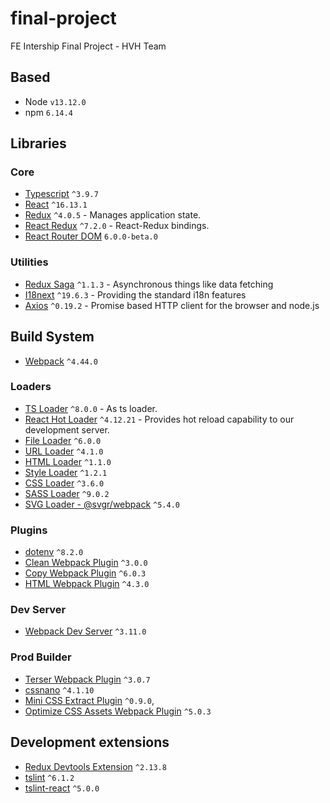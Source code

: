 # final-project

FE Intership Final Project - HVH Team

## Based

- Node `v13.12.0`
- npm `6.14.4`

## Libraries

### Core

- [Typescript](https://www.typescriptlang.org/) `^3.9.7`
- [React](https://facebook.github.io/react/) `^16.13.1`
- [Redux](https://github.com/reactjs/redux) `^4.0.5` - Manages application state.
- [React Redux](https://github.com/reactjs/react-redux) `^7.2.0` - React-Redux bindings.
- [React Router DOM](https://reactrouter.com/web/guides) `6.0.0-beta.0`

### Utilities

- [Redux Saga](https://github.com/redux-saga/redux-saga) `^1.1.3` - Asynchronous things like data fetching
- [I18next](https://www.i18next.com/) `^19.6.3` - Providing the standard i18n features
- [Axios](https://github.com/axios/axios) `^0.19.2` - Promise based HTTP client for the browser and node.js

## Build System

- [Webpack](https://github.com/webpack/webpack) `^4.44.0`

### Loaders

- [TS Loader](https://github.com/TypeStrong/ts-loader) `^8.0.0` - As ts loader.
- [React Hot Loader](https://github.com/gaearon/react-hot-loader) `^4.12.21` - Provides hot reload capability to our development server.
- [File Loader](https://github.com/webpack/file-loader) `^6.0.0`
- [URL Loader](https://github.com/webpack/url-loader) `^4.1.0`
- [HTML Loader](https://webpack.js.org/loaders/html-loader) `^1.1.0`
- [Style Loader](https://webpack.js.org/loaders/style-loader) `^1.2.1`
- [CSS Loader](https://webpack.js.org/loaders/css-loader) `^3.6.0`
- [SASS Loader](https://webpack.js.org/loaders/sass-loader) `^9.0.2`
- [SVG Loader - @svgr/webpack](https://www.npmjs.com/package/@svgr/webpack) `^5.4.0`

### Plugins

- [dotenv](https://www.npmjs.com/package/dotenv) `^8.2.0`
- [Clean Webpack Plugin](https://www.npmjs.com/package/clean-webpack-plugin/v/3.0.0) `^3.0.0`
- [Copy Webpack Plugin](https://webpack.js.org/plugins/copy-webpack-plugin) `^6.0.3`
- [HTML Webpack Plugin](https://webpack.js.org/plugins/html-webpack-plugin/) `^4.3.0`

### Dev Server

- [Webpack Dev Server](https://webpack.js.org/guides/development/#using-webpack-dev-server) `^3.11.0`

### Prod Builder

- [Terser Webpack Plugin](https://webpack.js.org/plugins/terser-webpack-plugin) `^3.0.7`
- [cssnano](https://cssnano.co/) `^4.1.10`
- [Mini CSS Extract Plugin](https://webpack.js.org/plugins/mini-css-extract-plugin/) `^0.9.0`,
- [Optimize CSS Assets Webpack Plugin](https://github.com/NMFR/optimize-css-assets-webpack-plugin) `^5.0.3`

## Development extensions

- [Redux Devtools Extension](https://github.com/zalmoxisus/redux-devtools-extension) `^2.13.8`
- [tslint](https://palantir.github.io/tslint) `^6.1.2`
- [tslint-react](https://github.com/palantir/tslint-react) `^5.0.0`
